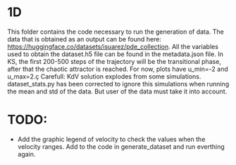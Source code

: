 # 1D
This folder contains the code necessary to run the generation of data.
The data that is obtained as an output can be found here: https://huggingface.co/datasets/isuarez/pde_collection.
All the variables used to obtain the dataset.h5 file can be found in the metadata.json file.
In KS, the first 200-500 steps of the trajectory will be the transitional phase, after that the chaotic attractor is reached.
For now, plots have u_min=-2 and u_max=2.ç
Carefull: KdV solution explodes from some simulations. dataset_stats.py has been corrected to ignore this simulations when running the mean and std of the data. But user of the data must take it into account.

# TODO:
- Add the graphic legend of velocity to check the values when the velocity ranges. Add to the code in generate_dataset and run everthing again.